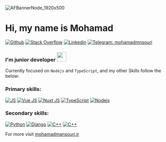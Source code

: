 ![AFBannerNode_1920x500](https://user-images.githubusercontent.com/58604786/148786299-18418eb5-d455-41ed-9016-45a1623af64b.png)

<h1>Hi, my name is Mohamad</h1>

<div>
  
[![Github](https://img.shields.io/badge/GitHub-100000?style=flat&logo=github&logoColor=white)](https://github.com/MohamadMansourii) 
[![Stack Overflow](https://img.shields.io/badge/Stack_Overflow-D64A17?style=flat&logo=stack-overflow&logoColor=white)](https://stackoverflow.com/users/11864721/mohamadmansouri) 
[![Linkedin](https://img.shields.io/badge/LinkedIn-0077B5?style=flat&logo=linkedin&logoColor=white)](https://www.linkedin.com/in/mohammadmansourii/) 
[![Telegram: mohamadmnsouri](https://img.shields.io/badge/-Telegram-2CA5E0?style=flat&logo=Telegram&logoColor=white&link=https://www.telegram.me/mohamadmnsouri/)](https://www.telegram.me/mohamadmnsouri/)
  
</div>

### I'm junior developer <a href="https://mohamadmansouri.ir"><img src="https://github.githubassets.com/images/mona-loading-dark.gif" width="30" height="30"></a>
Currently focused on `Nodejs` and `TypeScript`, and my other Skills follow the below:

### Primary skills:

[![JS](https://img.shields.io/badge/Js-F7DF1E?style=for-the-badge&logo=jss&logoColor=black)](https://github.com/MohamadMansourii)
[![Vue JS](https://img.shields.io/badge/VueJs-4FC08D?style=for-the-badge&logo=vuedotjs&logoColor=white)](https://github.com/MohamadMansourii)
[![Nuxt JS](https://img.shields.io/badge/NuxtJs-00DC82?style=for-the-badge&logo=vuedotjs&logoColor=white)](https://github.com/MohamadMansourii)
[![TypeScript](https://img.shields.io/badge/TypeScript-3178C6?style=for-the-badge&logo=typescript&logoColor=white)](https://github.com/MohamadMansourii)
[![Nodejs](https://img.shields.io/badge/NodeJS-339933?style=for-the-badge&logo=nodedotjs&logoColor=white)](https://github.com/MohamadMansourii)

### Secondary skills:

[![Python](https://img.shields.io/badge/Python-3776AB?style=for-the-badge&logo=python&logoColor=white)](https://github.com/MohamadMansourii)
[![Django](https://img.shields.io/badge/Django-092E20?style=for-the-badge&logo=django&logoColor=white)](https://github.com/MohamadMansourii)
[![C++](https://img.shields.io/badge/C++-00599C?style=for-the-badge&logo=cplusplus&logoColor=white)](https://github.com/MohamadMansourii)
[![C++](https://img.shields.io/badge/Go-00ADD8?style=for-the-badge&logo=goland&logoColor=white)](https://github.com/MohamadMansourii)

For more visit [mohamadmansouri.ir](https://mohamadmansouri.ir)

